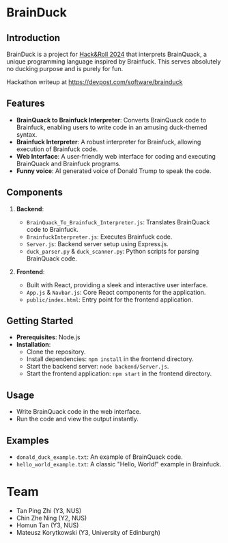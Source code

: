 # BrainDuck

## Introduction
BrainDuck is a project for [Hack&Roll 2024](https://hacknroll.nushackers.org/) that interprets BrainQuack, a unique programming language inspired by Brainfuck. 
This serves absolutely no ducking purpose and is purely for fun.

Hackathon writeup at https://devpost.com/software/brainduck

## Features
- **BrainQuack to Brainfuck Interpreter**: Converts BrainQuack code to Brainfuck, enabling users to write code in an amusing duck-themed syntax.
- **Brainfuck Interpreter**: A robust interpreter for Brainfuck, allowing execution of Brainfuck code.
- **Web Interface**: A user-friendly web interface for coding and executing BrainQuack and Brainfuck programs.
- **Funny voice**: AI generated voice of Donald Trump to speak the code.

## Components
1. **Backend**:
   - `BrainQuack_To_Brainfuck_Interpreter.js`: Translates BrainQuack code to Brainfuck.
   - `BrainfuckInterpreter.js`: Executes Brainfuck code.
   - `Server.js`: Backend server setup using Express.js.
   - `duck_parser.py` & `duck_scanner.py`: Python scripts for parsing BrainQuack code.

2. **Frontend**:
   - Built with React, providing a sleek and interactive user interface.
   - `App.js` & `Navbar.js`: Core React components for the application.
   - `public/index.html`: Entry point for the frontend application.

## Getting Started
- **Prerequisites**: Node.js
- **Installation**:
  - Clone the repository.
  - Install dependencies: `npm install` in the frontend directory.
  - Start the backend server: `node backend/Server.js`.
  - Start the frontend application: `npm start` in the frontend directory.

## Usage
- Write BrainQuack code in the web interface.
- Run the code and view the output instantly.

## Examples
- `donald_duck_example.txt`: An example of BrainQuack code.
- `hello_world_example.txt`: A classic "Hello, World!" example in Brainfuck.

# Team
- Tan Ping Zhi (Y3, NUS)
- Chin Zhe Ning (Y2, NUS)
- Homun Tan (Y3, NUS)
- Mateusz Korytkowski (Y3, University of Edinburgh)
